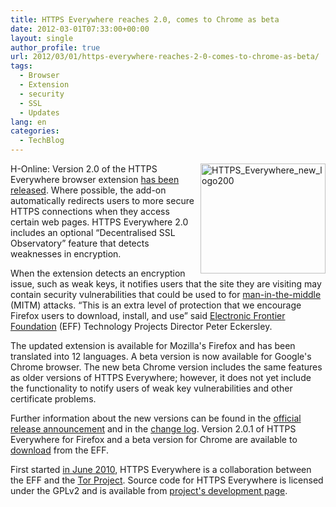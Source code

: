 ```yaml
---
title: HTTPS Everywhere reaches 2.0, comes to Chrome as beta
date: 2012-03-01T07:33:00+00:00
layout: single
author_profile: true
url: 2012/03/01/https-everywhere-reaches-2-0-comes-to-chrome-as-beta/
tags:
  - Browser
  - Extension
  - security
  - SSL
  - Updates
lang: en
categories: 
  - TechBlog
---
```

[<img title="HTTPS_Everywhere_new_logo200" border="0" alt="HTTPS_Everywhere_new_logo200" align="right" src="http://lh6.ggpht.com/-GM_BBxH75IM/T08fJL5qujI/AAAAAAAAFAM/KYAfBX3rtUk/HTTPS_Everywhere_new_logo200_thumb%25255B1%25255D.png?imgmax=800" width="200" height="176" />](http://lh4.ggpht.com/-AOkkGqhGdoQ/T08ecW2vGHI/AAAAAAAAFAE/sOSWvkDVxFE/s1600-h/HTTPS_Everywhere_new_logo200%25255B3%25255D.png)H-Online: Version 2.0 of the HTTPS Everywhere browser extension [has been released](https://mail1.eff.org/pipermail/https-everywhere/2012-February/001298.html). Where possible, the add-on automatically redirects users to more secure HTTPS connections when they access certain web pages. HTTPS Everywhere 2.0 includes an optional “Decentralised SSL Observatory” feature that detects weaknesses in encryption. 

When the extension detects an encryption issue, such as weak keys, it notifies users that the site they are visiting may contain security vulnerabilities that could be used to for [man-in-the-middle](http://en.wikipedia.org/wiki/Man-in-the-middle_attack) (MITM) attacks. “This is an extra level of protection that we encourage Firefox users to download, install, and use” said [Electronic Frontier Foundation](https://www.eff.org/) (EFF) Technology Projects Director Peter Eckersley. 

The updated extension is available for Mozilla's Firefox and has been translated into 12 languages. A beta version is now available for Google's Chrome browser. The new beta Chrome version includes the same features as older versions of HTTPS Everywhere; however, it does not yet include the functionality to notify users of weak key vulnerabilities and other certificate problems. 

Further information about the new versions can be found in the [official release announcement](https://www.eff.org/press/releases/new-https-everywhere-version-warns-users-about-web-security-holes) and in the [change log](https://www.eff.org/files/Changelog.txt). Version 2.0.1 of HTTPS Everywhere for Firefox and a beta version for Chrome are available to [download](https://www.eff.org/https-everywhere) from the EFF. 

First started [in June 2010](http://www.h-online.com/news/item/Automatic-web-encryption-almost-everywhere-1025472.html), HTTPS Everywhere is a collaboration between the EFF and the [Tor Project](https://www.torproject.org/about/overview.html.en). Source code for HTTPS Everywhere is licensed under the GPLv2 and is available from [project's development page](https://www.eff.org/https-everywhere/development).